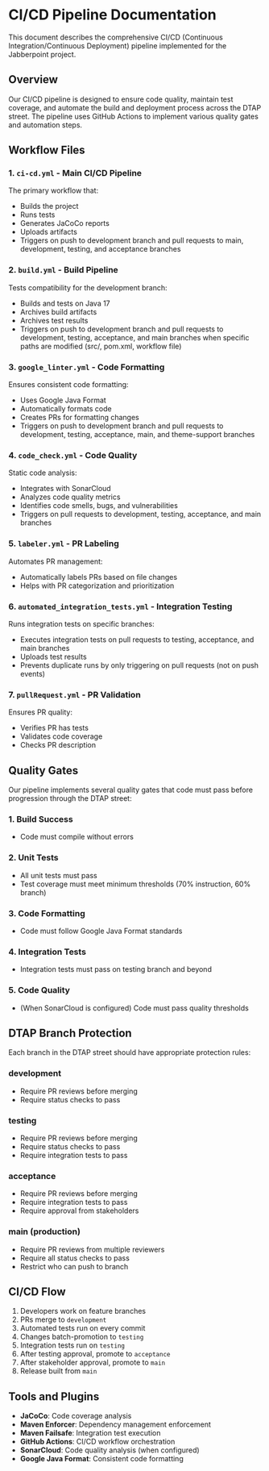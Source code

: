 # CI/CD Pipeline Documentation

This document describes the comprehensive CI/CD (Continuous Integration/Continuous Deployment) pipeline implemented for the Jabberpoint project.

## Overview

Our CI/CD pipeline is designed to ensure code quality, maintain test coverage, and automate the build and deployment process across the DTAP street. The pipeline uses GitHub Actions to implement various quality gates and automation steps.

## Workflow Files

### 1. `ci-cd.yml` - Main CI/CD Pipeline

The primary workflow that:
- Builds the project
- Runs tests
- Generates JaCoCo reports
- Uploads artifacts
- Triggers on push to development branch and pull requests to main, development, testing, and acceptance branches

### 2. `build.yml` - Build Pipeline

Tests compatibility for the development branch:
- Builds and tests on Java 17
- Archives build artifacts
- Archives test results
- Triggers on push to development branch and pull requests to development, testing, acceptance, and main branches when specific paths are modified (src/, pom.xml, workflow file)

### 3. `google_linter.yml` - Code Formatting

Ensures consistent code formatting:
- Uses Google Java Format
- Automatically formats code
- Creates PRs for formatting changes
- Triggers on push to development branch and pull requests to development, testing, acceptance, main, and theme-support branches

### 4. `code_check.yml` - Code Quality

Static code analysis:
- Integrates with SonarCloud
- Analyzes code quality metrics
- Identifies code smells, bugs, and vulnerabilities
- Triggers on pull requests to development, testing, acceptance, and main branches

### 5. `labeler.yml` - PR Labeling

Automates PR management:
- Automatically labels PRs based on file changes
- Helps with PR categorization and prioritization

### 6. `automated_integration_tests.yml` - Integration Testing

Runs integration tests on specific branches:
- Executes integration tests on pull requests to testing, acceptance, and main branches
- Uploads test results
- Prevents duplicate runs by only triggering on pull requests (not on push events)

### 7. `pullRequest.yml` - PR Validation

Ensures PR quality:
- Verifies PR has tests
- Validates code coverage
- Checks PR description

## Quality Gates

Our pipeline implements several quality gates that code must pass before progression through the DTAP street:

### 1. Build Success
- Code must compile without errors

### 2. Unit Tests
- All unit tests must pass
- Test coverage must meet minimum thresholds (70% instruction, 60% branch)

### 3. Code Formatting
- Code must follow Google Java Format standards

### 4. Integration Tests
- Integration tests must pass on testing branch and beyond

### 5. Code Quality
- (When SonarCloud is configured) Code must pass quality thresholds

## DTAP Branch Protection

Each branch in the DTAP street should have appropriate protection rules:

### development
- Require PR reviews before merging
- Require status checks to pass

### testing
- Require PR reviews before merging
- Require status checks to pass
- Require integration tests to pass

### acceptance
- Require PR reviews before merging
- Require integration tests to pass
- Require approval from stakeholders

### main (production)
- Require PR reviews from multiple reviewers
- Require all status checks to pass
- Restrict who can push to branch

## CI/CD Flow

1. Developers work on feature branches
2. PRs merge to `development`
3. Automated tests run on every commit
4. Changes batch-promotion to `testing`
5. Integration tests run on `testing`
6. After testing approval, promote to `acceptance`
7. After stakeholder approval, promote to `main`
8. Release built from `main`

## Tools and Plugins

- **JaCoCo**: Code coverage analysis
- **Maven Enforcer**: Dependency management enforcement
- **Maven Failsafe**: Integration test execution
- **GitHub Actions**: CI/CD workflow orchestration
- **SonarCloud**: Code quality analysis (when configured)
- **Google Java Format**: Consistent code formatting
